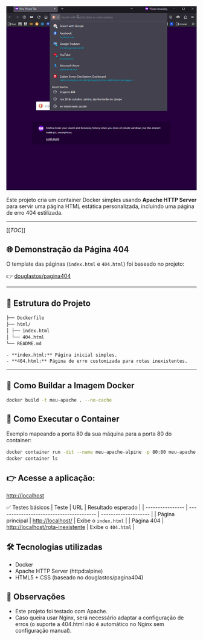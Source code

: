 <!-- markdownlint-disable MD033 -->
<!-- markdownlint-disable MD045 -->
<!-- markdownlint-disable MD041 -->

<tr>
    <td><img src="https://raw.githubusercontent.com/douglastos/docker-apache-pagina404/refs/heads/main/img/Animation.gif" width="800" /></td>
</tr>

Este projeto cria um container Docker simples usando **Apache HTTP Server** para servir uma página HTML estática personalizada, incluindo uma página de erro 404 estilizada.

---

[[_TOC_]]

## 🌐 Demonstração da Página 404

O template das páginas (`index.html` e `404.html`) foi baseado no projeto:

👉 [douglastos/pagina404](https://github.com/douglastos/pagina404)

---

## 📂 Estrutura do Projeto

```bash
├── Dockerfile
├── html/
│ ├── index.html
│ └── 404.html
└── README.md
```

```ymal
- **index.html:** Página inicial simples.
- **404.html:** Página de erro customizada para rotas inexistentes.
```

---

## 🐳 Como Buildar a Imagem Docker

```bash
docker build -t meu-apache . --no-cache  
```

## 🚀 Como Executar o Container

Exemplo mapeando a porta 80 da sua máquina para a porta 80 do container:

```bash
docker container run -dit --name meu-apache-alpine -p 80:80 meu-apache 
docker container ls
```

## 👉 Acesse a aplicação:

[http://localhost](http://localhost)


✅ Testes básicos
| Teste            | URL                                      | Resultado esperado   |
| ---------------- | ---------------------------------------- | -------------------- |
| Página principal | [http://localhost/](http://localhost/)                 | Exibe o `index.html` |
| Página 404       | [http://localhost/rota-inexistente](http://localhost/rota-inexistente) | Exibe o `404.html`   |

## 🛠️ Tecnologias utilizadas

- Docker
- Apache HTTP Server (httpd:alpine)
- HTML5 + CSS (baseado no douglastos/pagina404)

## 📝 Observações

- Este projeto foi testado com Apache.
- Caso queira usar Nginx, será necessário adaptar a configuração de erros (o suporte a 404.html não é automático no Nginx sem configuração manual).